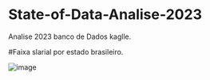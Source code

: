 # State-of-Data-Analise-2023
Analise 2023 banco de Dados kaglle.

#Faixa slarial por estado brasileiro.
 
![image](https://github.com/maferrepy/State-of-Data-Analise-2024/assets/84424157/db7ecac8-a39d-4c90-aa80-0b11eb707109)


